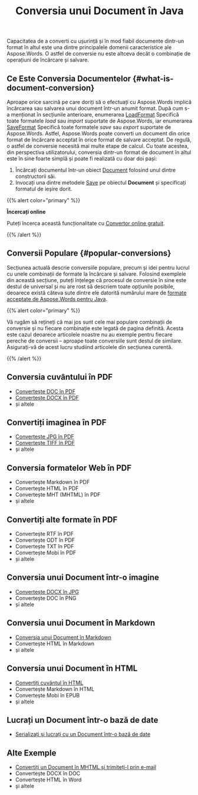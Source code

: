 ﻿---
title: Conversia unui Document în Java
second_title: Aspose.Words pentru Java
articleTitle: Conversia unui Document
linktitle: Conversia unui Document
type: docs
weight: 30
url: /ro/java/convert-a-document/
description: "Convertiți cu ușurință documente dintr-un format în altul. Puteți lucra cu toate cele mai populare formate, cum ar fi Microsoft Word formate, cum ar fi DOCX sau DOC, OpenDocument formate, cum ar fi ODT sau OTT, formate web, cum ar fi HTML sau XHTML, formate de text, cum ar fi MarkDown sau TXT, și altele folosind Java."
---

Capacitatea de a converti cu ușurință și în mod fiabil documente dintr-un format în altul este una dintre principalele domenii caracteristice ale Aspose.Words. O astfel de conversie nu este altceva decât o combinație de operațiuni de încărcare și salvare.

## Ce Este Conversia Documentelor {#what-is-document-conversion}

Aproape orice sarcină pe care doriți să o efectuați cu Aspose.Words implică încărcarea sau salvarea unui document într-un anumit format. După cum s-a menționat în secțiunile anterioare, enumerarea [LoadFormat](https://reference.aspose.com/words/java/com.aspose.words/loadformat/) Specifică toate formatele *load* sau *import* suportate de Aspose.Words, iar enumerarea [SaveFormat](https://reference.aspose.com/words/java/com.aspose.words/saveformat/) Specifică toate formatele *save* sau *export* suportate de Aspose.Words. Astfel, Aspose.Words poate converti un document din orice format de încărcare acceptat în orice format de salvare acceptat. De regulă, o astfel de conversie necesită mai multe etape de calcul. Cu toate acestea, din perspectiva utilizatorului, conversia dintr-un format de document în altul este în sine foarte simplă și poate fi realizată cu doar doi pași:

1. Încărcați documentul într-un obiect [Document](https://reference.aspose.com/words/java/com.aspose.words/document/) folosind unul dintre constructorii săi.
1. Invocați una dintre metodele [Save](https://reference.aspose.com/words/java/com.aspose.words/document/#save-java.lang.String-int) pe obiectul **Document** și specificați formatul de ieșire dorit.

{{% alert color="primary" %}}

**Încercați online**

Puteți încerca această funcționalitate cu [Convertor online gratuit](https://products.aspose.app/words/conversion).

{{% /alert %}}

## Conversii Populare {#popular-conversions}

Secțiunea actuală descrie conversiile populare, precum și idei pentru lucrul cu unele combinații de formate la încărcare și salvare. Folosind exemplele din această secțiune, puteți înțelege că procesul de conversie în sine este destul de universal și nu are rost să descriem toate opțiunile posibile, deoarece există câteva sute dintre ele datorită numărului mare de [formate acceptate de Aspose.Words pentru Java](/words/java/supported-document-formats/).

{{% alert color="primary" %}}

Vă rugăm să rețineți că mai jos sunt cele mai populare combinații de conversie și nu fiecare combinație este legată de pagina definită. Acesta este cazul deoarece articolele noastre nu au exemple pentru fiecare pereche de conversii – aproape toate conversiile sunt destul de similare. Asigurați-vă de acest lucru studiind articolele din secțiunea curentă.

{{% /alert %}}

<div class="row">
	<div class="col-md-6">
		<h2>Conversia cuvântului în PDF</h2>
			<ul>
				<li><a href="/words/java/convert-a-document-to-pdf/#converting-doc-or-docx-to-pdf">Convertește DOC în PDF</a></li>
				<li><a href="/words/java/convert-a-document-to-pdf/#converting-doc-or-docx-to-pdf">Convertește DOCX în PDF</a></li>
				<li>și altele</li>
			</ul>
		<h2>Convertiți imaginea în PDF</h2>
			<ul>
				<li><a href="/words/java/convert-a-document-to-pdf/#convert-an-image-to-pdf">Convertește JPG în PDF</a></li>
				<li><a href="/words/java/convert-a-document-to-pdf/#convert-an-image-to-pdf">Convertește TIFF în PDF</a></li>
				<li>și altele</li>
			</ul>
		<h2>Conversia formatelor Web în PDF</h2>
			<ul>
				<li>Convertește Markdown în PDF</li>
				<li>Convertește HTML în PDF</li>
				<li>Convertește MHT (MHTML) în PDF</li>
				<li>și altele</li>
			</ul>
		<h2>Convertiți alte formate în PDF</h2>
			<ul>
				<li>Convertește RTF în PDF</li>
				<li>Convertește ODT în PDF</li>
				<li>Convertește TXT în PDF</li>
				<li>Convertește Mobi în PDF</li>
				<li>și altele</li>
			</ul>
	</div>
	<div class="col-md-6">
		<h2>Conversia unui Document într-o imagine</h2>
			<ul>
				<li><a href="/words/java/convert-a-document-to-an-image/">Convertește DOCX în JPG</a></li>
				<li>Convertește DOC în PNG</li>
				<li>și altele</li>
			</ul>
		<h2>Conversia unui Document în Markdown</h2>
			<ul>
				<li><a href="/words/java/convert-a-document-to-markdown/">Conversia unui Document în Markdown</a></li>
				<li>Convertește HTML în Markdown</li>
				<li>și altele</li>
			</ul>
		<h2>Conversia unui Document în HTML</h2>
			<ul>
				<li><a href="/words/java/convert-a-document-to-html-mhtml-or-epub/#convert-a-document">Convertiți cuvântul în HTML</a></li>
				<li>Convertește Markdown în HTML</li>
				<li>Convertește Mobi în EPUB</li>
				<li>și altele</li>
			</ul>
		<h2>Lucrați un Document într-o bază de date</h2>
			<ul>
				<li><a href="/words/java/serialize-and-work-with-a-document-in-a-database/">Serializați și lucrați cu un Document într-o bază de date</a></li>
			</ul>
		<h2>Alte Exemple</h2>
			<ul>
				<li><a href="/words/java/convert-a-document-to-mhtml-and-send-it-by-email/">Convertiți un Document în MHTML și trimiteți-l prin e-mail</a></li>
				<li>Convertește DOCX în DOC</li>
				<li>Convertește HTML în Word</li>
				<li>și altele</li>
			</ul>
	</div>
</div>
